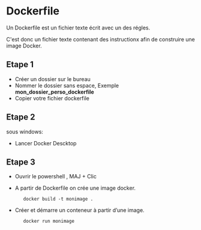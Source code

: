 # Dockerfile

Un Dockerfile est un fichier texte écrit avec un des régles.

C'est donc un fichier texte contenant des instructionx afin de construire une image Docker.


## Etape 1 
* Créer un dossier sur le bureau
* Nommer le dossier sans espace,     Exemple **mon_dossier_perso_dockerfile**
* Copier votre fichier dockerfile

## Etape 2
sous windows:
* Lancer Docker Descktop

## Etape 3
* Ouvrir le powershell , MAJ + Clic
- A partir de Dockerfile on crée une image docker.

         docker build -t monimage .
  
- Créer et démarre un conteneur à partir d’une image.

         docker run monimage
